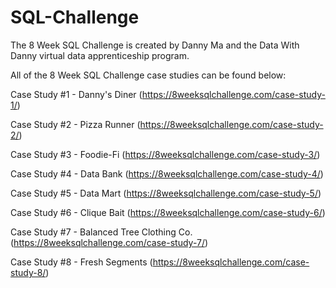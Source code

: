 # SQL-Challenge

The 8 Week SQL Challenge is created by Danny Ma and the Data With Danny virtual data apprenticeship program.

All of the 8 Week SQL Challenge case studies can be found below:

Case Study #1 - Danny's Diner (https://8weeksqlchallenge.com/case-study-1/)

Case Study #2 - Pizza Runner (https://8weeksqlchallenge.com/case-study-2/)

Case Study #3 - Foodie-Fi (https://8weeksqlchallenge.com/case-study-3/)

Case Study #4 - Data Bank (https://8weeksqlchallenge.com/case-study-4/)

Case Study #5 - Data Mart (https://8weeksqlchallenge.com/case-study-5/)

Case Study #6 - Clique Bait (https://8weeksqlchallenge.com/case-study-6/)

Case Study #7 - Balanced Tree Clothing Co. (https://8weeksqlchallenge.com/case-study-7/)

Case Study #8 - Fresh Segments (https://8weeksqlchallenge.com/case-study-8/)
